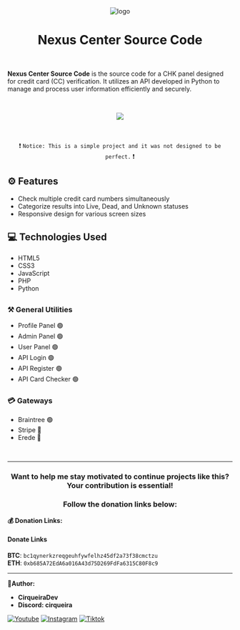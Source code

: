 <div align="center">
    <img alt="logo" loading="lazy" width="100" height="100" decoding="async" data-nimg="1" srcSet="./assets/logo/logo.png, ./assets/logo/logo.png" src="./assets/logo/logo.png" />
    <h1>Nexus Center Source Code</h1>
</div>

<br>

**Nexus Center Source Code**
is the source code for a CHK panel designed for credit card (CC) verification. It utilizes an API developed in Python to manage and process user information efficiently and securely.

<br>

<p align="center">
    <img src="https://github.com/user-attachments/assets/a548e873-e289-4de1-88fc-3e4024809552">
</p>

<br>

 <div align="center">
     
❗ `Notice: This is a simple project and it was not designed to be perfect.` ❗
 </div>

## ⚙ Features

- Check multiple credit card numbers simultaneously
- Categorize results into Live, Dead, and Unknown statuses
- Responsive design for various screen sizes

## 💻 Technologies Used

- HTML5
- CSS3
- JavaScript
- PHP
- Python

##

### ⚒️ General Utilities
- Profile Panel 🟢
- Admin Panel 🟢
- User Panel 🟢
- API Login 🟢
- API Register 🟢
- API Card Checker 🟢

### 💳 Gateways
- Braintree 🟢
- Stripe 🔴
- Erede 🔴

<br>

---

<h3 align="center">Want to help me stay motivated to continue projects like this? Your contribution is essential!</h3>
<h3 align="center">Follow the donation links below:</h3>

**💰 Donation Links:**
#### Donate Links

<b>BTC</b>: <code>bc1qynerkzreqgeuhfywfelhz45df2a73f38cmctzu</code></br>
<b>ETH</b>: <code>0xb685A72EdA6a016A43d75D269FdFa6315C80F8c9</code></br>

---

**👑Author:**

- **CirqueiraDev**
- **Discord: cirqueira**

<div>
    
  [![Youtube](https://img.shields.io/badge/YouTube-FF0000?style=for-the-badge&logo=youtube&logoColor=white)](https://www.youtube.com/@cirqueiradev)
  [![Instagram](https://img.shields.io/badge/Instagram-E4405F?style=for-the-badge&logo=instagram&logoColor=white)](https://www.instagram.com/cirqueirakkjk/)
  [![Tiktok](https://img.shields.io/badge/TikTok-000000?style=for-the-badge&logo=tiktok&logoColor=white)](https://tiktok.com/@cirqueiradev)

</div>

